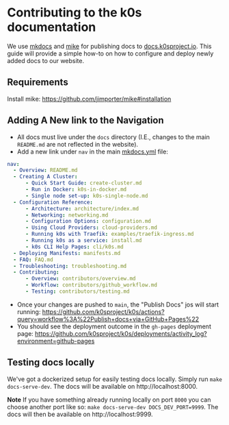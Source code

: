 # Contributing to the k0s documentation

We use [mkdocs](https://www.mkdocs.org) and [mike](https://github.com/jimporter/mike) for publishing docs to [docs.k0sproject.io](https://docs.k0sproject.io).
This guide will provide a simple how-to on how to configure and deploy newly added docs to our website.

## Requirements

Install mike: https://github.com/jimporter/mike#installation

## Adding A New link to the Navigation

- All docs must live under the `docs` directory (I.E., changes to the main `README.md` are not reflected in the website).
- Add a new link under `nav` in the main [mkdocs.yml](https://github.com/k0sproject/k0s/blob/main/mkdocs.yml) file:

```yaml
nav:
  - Overview: README.md
  - Creating A Cluster:
      - Quick Start Guide: create-cluster.md
      - Run in Docker: k0s-in-docker.md
      - Single node set-up: k0s-single-node.md
  - Configuration Reference:
      - Architecture: architecture/index.md
      - Networking: networking.md
      - Configuration Options: configuration.md
      - Using Cloud Providers: cloud-providers.md
      - Running k0s with Traefik: examples/traefik-ingress.md
      - Running k0s as a service: install.md
      - k0s CLI Help Pages: cli/k0s.md
  - Deploying Manifests: manifests.md
  - FAQ: FAQ.md
  - Troubleshooting: troubleshooting.md
  - Contributing:
      - Overview: contributors/overview.md
      - Workflow: contributors/github_workflow.md
      - Testing: contributors/testing.md
```

- Once your changes are pushed to `main`, the "Publish Docs" jos will start running: https://github.com/k0sproject/k0s/actions?query=workflow%3A%22Publish+docs+via+GitHub+Pages%22
- You should see the deployment outcome in the `gh-pages` deployment page: https://github.com/k0sproject/k0s/deployments/activity_log?environment=github-pages

## Testing docs locally

We've got a dockerized setup for easily testing docs locally. Simply run
`make docs-serve-dev`. The docs will be available on http://localhost:8000.

**Note** If you have something already running locally on port `8000` you can
choose another port like so: `make docs-serve-dev DOCS_DEV_PORT=9999`. The docs
will then be available on http://localhost:9999.
